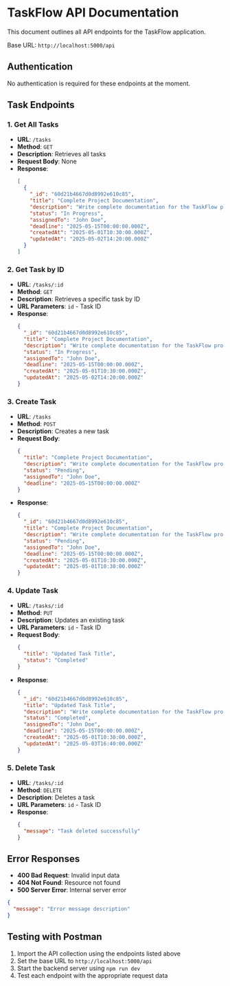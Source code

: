 
# TaskFlow API Documentation

This document outlines all API endpoints for the TaskFlow application.

Base URL: `http://localhost:5000/api`

## Authentication
No authentication is required for these endpoints at the moment.

## Task Endpoints

### 1. Get All Tasks
- **URL**: `/tasks`
- **Method**: `GET`
- **Description**: Retrieves all tasks
- **Request Body**: None
- **Response**:
  ```json
  [
    {
      "_id": "60d21b4667d0d8992e610c85",
      "title": "Complete Project Documentation",
      "description": "Write complete documentation for the TaskFlow project",
      "status": "In Progress",
      "assignedTo": "John Doe",
      "deadline": "2025-05-15T00:00:00.000Z",
      "createdAt": "2025-05-01T10:30:00.000Z",
      "updatedAt": "2025-05-02T14:20:00.000Z"
    }
  ]
  ```

### 2. Get Task by ID
- **URL**: `/tasks/:id`
- **Method**: `GET`
- **Description**: Retrieves a specific task by ID
- **URL Parameters**: `id` - Task ID
- **Response**:
  ```json
  {
    "_id": "60d21b4667d0d8992e610c85",
    "title": "Complete Project Documentation",
    "description": "Write complete documentation for the TaskFlow project",
    "status": "In Progress",
    "assignedTo": "John Doe",
    "deadline": "2025-05-15T00:00:00.000Z",
    "createdAt": "2025-05-01T10:30:00.000Z",
    "updatedAt": "2025-05-02T14:20:00.000Z"
  }
  ```

### 3. Create Task
- **URL**: `/tasks`
- **Method**: `POST`
- **Description**: Creates a new task
- **Request Body**:
  ```json
  {
    "title": "Complete Project Documentation",
    "description": "Write complete documentation for the TaskFlow project",
    "status": "Pending",
    "assignedTo": "John Doe",
    "deadline": "2025-05-15T00:00:00.000Z"
  }
  ```
- **Response**:
  ```json
  {
    "_id": "60d21b4667d0d8992e610c85",
    "title": "Complete Project Documentation",
    "description": "Write complete documentation for the TaskFlow project",
    "status": "Pending",
    "assignedTo": "John Doe",
    "deadline": "2025-05-15T00:00:00.000Z",
    "createdAt": "2025-05-01T10:30:00.000Z",
    "updatedAt": "2025-05-01T10:30:00.000Z"
  }
  ```

### 4. Update Task
- **URL**: `/tasks/:id`
- **Method**: `PUT`
- **Description**: Updates an existing task
- **URL Parameters**: `id` - Task ID
- **Request Body**:
  ```json
  {
    "title": "Updated Task Title",
    "status": "Completed"
  }
  ```
- **Response**:
  ```json
  {
    "_id": "60d21b4667d0d8992e610c85",
    "title": "Updated Task Title",
    "description": "Write complete documentation for the TaskFlow project",
    "status": "Completed",
    "assignedTo": "John Doe",
    "deadline": "2025-05-15T00:00:00.000Z",
    "createdAt": "2025-05-01T10:30:00.000Z",
    "updatedAt": "2025-05-03T16:40:00.000Z"
  }
  ```

### 5. Delete Task
- **URL**: `/tasks/:id`
- **Method**: `DELETE`
- **Description**: Deletes a task
- **URL Parameters**: `id` - Task ID
- **Response**:
  ```json
  {
    "message": "Task deleted successfully"
  }
  ```

## Error Responses
- **400 Bad Request**: Invalid input data
- **404 Not Found**: Resource not found
- **500 Server Error**: Internal server error

```json
{
  "message": "Error message description"
}
```

## Testing with Postman
1. Import the API collection using the endpoints listed above
2. Set the base URL to `http://localhost:5000/api`
3. Start the backend server using `npm run dev`
4. Test each endpoint with the appropriate request data
